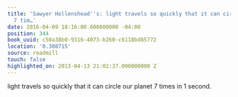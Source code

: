 ```yaml
---
title: 'Sawyer Hollenshead''s: light travels so quickly that it can circle our planet
  7 tim…'
date: 2016-04-09 18:16:00.600000000 -04:00
position: 344
book_uuid: c50a38b0-9316-4073-b260-c6118bd85772
location: '0.308715'
source: readmill
touch: false
highlighted_on: 2013-04-13 21:02:37.000000000 Z
---
```


light travels so quickly that it can circle our planet 7 times in 1 second.